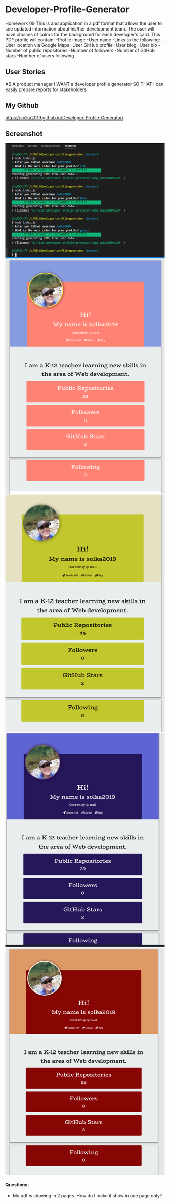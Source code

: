 # Developer-Profile-Generator
Homework 09
This is and application in a pdf format that allows the user to see updated information about his/her development team. 
The user will have choices of colors for the background for each developer's card. This PDF profile will contain:
-Profile image
-User name
-Links to the following:
        -User location via Google Maps
        -User GitHub profile
        -User blog
-User bio
-Number of public repositories
-Number of followers
-Number of GitHub stars
-Number of users following

## User Stories
AS A product manager
I WANT a developer profile generator
SO THAT I can easily prepare reports for stakeholders

## My Github 
https://solka2019.github.io/Developer-Profile-Generator/.

## Screenshot
![Image description](./assets/choose-each-color.PNG)
![Image description](./assets/pink-Capture.PNG)
![Image description](./assets/green-Capture.PNG)
![Image description](./assets/blue-Capture.PNG)
![Image description](./assets/red-Capture.PNG)

#### Questions:
- My pdf is showing in 2 pages. How do I make it show in one page only?




